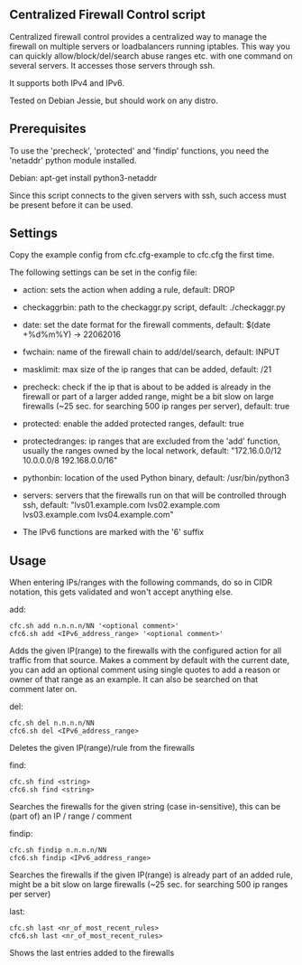 ## Centralized Firewall Control script

Centralized firewall control provides a centralized way to manage the firewall on multiple servers or loadbalancers running iptables. This way you can quickly allow/block/del/search abuse ranges etc. with one command on several servers.
It accesses those servers through ssh.

It supports both IPv4 and IPv6.

Tested on Debian Jessie, but should work on any distro.

## Prerequisites

To use the 'precheck', 'protected' and 'findip' functions, you need the 'netaddr' python module installed.

Debian: apt-get install python3-netaddr

Since this script connects to the given servers with ssh, such access must be present before it can be used.

## Settings

Copy the example config from cfc.cfg-example to cfc.cfg the first time.

The following settings can be set in the config file:

* action: sets the action when adding a rule, default: DROP
* checkaggrbin: path to the checkaggr.py script, default: ./checkaggr.py
* date: set the date format for the firewall comments, default: $(date +%d%m%Y) -> 22062016
* fwchain: name of the firewall chain to add/del/search, default: INPUT
* masklimit: max size of the ip ranges that can be added, default: /21
* precheck: check if the ip that is about to be added is already in the firewall or part of a larger added range, might be a bit slow on large firewalls (~25 sec. for searching 500 ip ranges per server), default: true
* protected: enable the added protected ranges, default: true
* protectedranges: ip ranges that are excluded from the 'add' function, usually the ranges owned by the local network, default: "172.16.0.0/12 10.0.0.0/8 192.168.0.0/16"
* pythonbin: location of the used Python binary, default: /usr/bin/python3
* servers: servers that the firewalls run on that will be controlled through ssh, default: "lvs01.example.com lvs02.example.com lvs03.example.com lvs04.example.com"

* The IPv6 functions are marked with the '6' suffix

## Usage

When entering IPs/ranges with the following commands, do so in CIDR notation, this gets validated and won't accept anything else.

add:

	cfc.sh add n.n.n.n/NN '<optional comment>'
	cfc6.sh add <IPv6_address_range> '<optional comment>'

Adds the given IP(range) to the firewalls with the configured action for all traffic from that source. Makes a comment by default with the current date, you can add an optional comment using single quotes to add a reason or owner of that range as an example. It can also be searched on that comment later on.

del:

	cfc.sh del n.n.n.n/NN
	cfc6.sh del <IPv6_address_range>

Deletes the given IP(range)/rule from the firewalls

find:

	cfc.sh find <string>
	cfc6.sh find <string>

Searches the firewalls for the given string (case in-sensitive), this can be (part of) an IP / range / comment

findip:

	cfc.sh findip n.n.n.n/NN
	cfc6.sh findip <IPv6_address_range>

Searches the firewalls if the given IP(range) is already part of an added rule, might be a bit slow on large firewalls (~25 sec. for searching 500 ip ranges per server)

last:

	cfc.sh last <nr_of_most_recent_rules>
	cfc6.sh last <nr_of_most_recent_rules>

Shows the last <n> entries added to the firewalls
